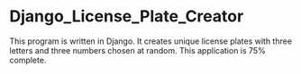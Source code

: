 # Django_License_Plate_Creator

This program is written in Django. It creates unique license plates with three letters and three numbers chosen at random. This application is 75% complete.
